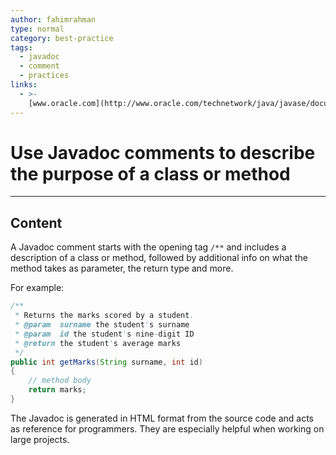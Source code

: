 ```yaml
---
author: fahimrahman
type: normal
category: best-practice
tags:
  - javadoc
  - comment
  - practices
links:
  - >-
    [www.oracle.com](http://www.oracle.com/technetwork/java/javase/documentation/index-137868.html){website}
---
```


# Use Javadoc comments to describe the purpose of a class or method


---

## Content

A Javadoc comment starts with the opening tag `/**` and includes a description of a class or method, followed by additional info on what the method takes as parameter, the return type and more. 

For example:

```java
/**
 * Returns the marks scored by a student.
 * @param  surname the student's surname
 * @param  id the student's nine-digit ID
 * @return the student's average marks
 */
public int getMarks(String surname, int id)
{
    // method body
    return marks;
}
```

The Javadoc is generated in HTML format from the source code and acts as reference for programmers. They are especially helpful when working on large projects.
